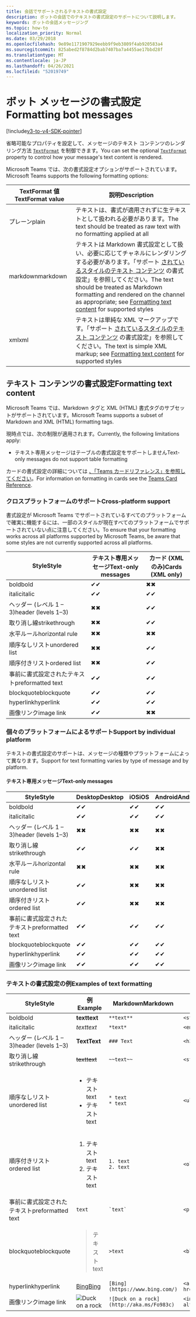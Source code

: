 ```yaml
---
title: 会話でサポートされるテキストの書式設定
description: ボットの会話でのテキストの書式設定のサポートについて説明します。
keywords: ボットの会話メッセージング
ms.topic: how-to
localization_priority: Normal
ms.date: 03/29/2018
ms.openlocfilehash: 9e89e1171907929eebb9f9eb3809f4ab920583a4
ms.sourcegitcommit: 825abed2f8784d2bab7407ba7a4455ae17bbd28f
ms.translationtype: MT
ms.contentlocale: ja-JP
ms.lasthandoff: 04/26/2021
ms.locfileid: "52019749"
---
```

# <a name="formatting-bot-messages"></a><span data-ttu-id="ac7d8-104">ボット メッセージの書式設定</span><span class="sxs-lookup"><span data-stu-id="ac7d8-104">Formatting bot messages</span></span>

[!include[v3-to-v4-SDK-pointer](~/includes/v3-to-v4-pointer-bots.md)]

<span data-ttu-id="ac7d8-105">省略可能なプロパティを設定して、メッセージのテキスト コンテンツのレンダリング方法 [`TextFormat`](https://docs.microsoft.com/bot-framework/dotnet/bot-builder-dotnet-create-messages#customizing-a-message) を制御できます。</span><span class="sxs-lookup"><span data-stu-id="ac7d8-105">You can set the optional [`TextFormat`](https://docs.microsoft.com/bot-framework/dotnet/bot-builder-dotnet-create-messages#customizing-a-message) property to control how your message's text content is rendered.</span></span>

<span data-ttu-id="ac7d8-106">Microsoft Teams では、次の書式設定オプションがサポートされています。</span><span class="sxs-lookup"><span data-stu-id="ac7d8-106">Microsoft Teams supports the following formatting options:</span></span>

| <span data-ttu-id="ac7d8-107">TextFormat 値</span><span class="sxs-lookup"><span data-stu-id="ac7d8-107">TextFormat value</span></span> | <span data-ttu-id="ac7d8-108">説明</span><span class="sxs-lookup"><span data-stu-id="ac7d8-108">Description</span></span> |
| --- | --- |
| <span data-ttu-id="ac7d8-109">プレーン</span><span class="sxs-lookup"><span data-stu-id="ac7d8-109">plain</span></span> | <span data-ttu-id="ac7d8-110">テキストは、書式が適用されずに生テキストとして扱われる必要があります。</span><span class="sxs-lookup"><span data-stu-id="ac7d8-110">The text should be treated as raw text with no formatting applied at all</span></span> |
| <span data-ttu-id="ac7d8-111">markdown</span><span class="sxs-lookup"><span data-stu-id="ac7d8-111">markdown</span></span> | <span data-ttu-id="ac7d8-112">テキストは Markdown 書式設定として扱い、必要に応じてチャネルにレンダリングする必要があります。「サポート [されているスタイルのテキスト コンテンツ](#formatting-text-content) の書式設定」を参照してください。</span><span class="sxs-lookup"><span data-stu-id="ac7d8-112">The text should be treated as Markdown formatting and rendered on the channel as appropriate; see [Formatting text content](#formatting-text-content) for supported styles</span></span> |
| <span data-ttu-id="ac7d8-113">xml</span><span class="sxs-lookup"><span data-stu-id="ac7d8-113">xml</span></span> | <span data-ttu-id="ac7d8-114">テキストは単純な XML マークアップです。「サポート [されているスタイルのテキスト コンテンツ](#formatting-text-content) の書式設定」を参照してください。</span><span class="sxs-lookup"><span data-stu-id="ac7d8-114">The text is simple XML markup; see [Formatting text content](#formatting-text-content) for supported styles</span></span> |

## <a name="formatting-text-content"></a><span data-ttu-id="ac7d8-115">テキスト コンテンツの書式設定</span><span class="sxs-lookup"><span data-stu-id="ac7d8-115">Formatting text content</span></span>

<span data-ttu-id="ac7d8-116">Microsoft Teams では、Markdown タグと XML (HTML) 書式タグのサブセットがサポートされています。</span><span class="sxs-lookup"><span data-stu-id="ac7d8-116">Microsoft Teams supports a subset of Markdown and XML (HTML) formatting tags.</span></span>

<span data-ttu-id="ac7d8-117">現時点では、次の制限が適用されます。</span><span class="sxs-lookup"><span data-stu-id="ac7d8-117">Currently, the following limitations apply:</span></span>

* <span data-ttu-id="ac7d8-118">テキスト専用メッセージはテーブルの書式設定をサポートしません</span><span class="sxs-lookup"><span data-stu-id="ac7d8-118">Text-only messages do not support table formatting</span></span>

<span data-ttu-id="ac7d8-119">カードの書式設定の詳細については [、「Teams カードリファレンス」を参照してください](~/task-modules-and-cards/cards/cards-reference.md)。</span><span class="sxs-lookup"><span data-stu-id="ac7d8-119">For information on formatting in cards see the [Teams Card Reference](~/task-modules-and-cards/cards/cards-reference.md).</span></span>

### <a name="cross-platform-support"></a><span data-ttu-id="ac7d8-120">クロスプラットフォームのサポート</span><span class="sxs-lookup"><span data-stu-id="ac7d8-120">Cross-platform support</span></span>

<span data-ttu-id="ac7d8-121">書式設定が Microsoft Teams でサポートされているすべてのプラットフォームで確実に機能するには、一部のスタイルが現在すべてのプラットフォームでサポートされていない点に注意してください。</span><span class="sxs-lookup"><span data-stu-id="ac7d8-121">To ensure that your formatting works across all platforms supported by Microsoft Teams, be aware that some styles are not currently supported across all platforms.</span></span>

| <span data-ttu-id="ac7d8-122">Style</span><span class="sxs-lookup"><span data-stu-id="ac7d8-122">Style</span></span>                     | <span data-ttu-id="ac7d8-123">テキスト専用メッセージ</span><span class="sxs-lookup"><span data-stu-id="ac7d8-123">Text-only messages</span></span> | <span data-ttu-id="ac7d8-124">カード (XML のみ)</span><span class="sxs-lookup"><span data-stu-id="ac7d8-124">Cards (XML only)</span></span> |
|---------------------------|--------------------|------------------|
| <span data-ttu-id="ac7d8-125">bold</span><span class="sxs-lookup"><span data-stu-id="ac7d8-125">bold</span></span>                      | <span data-ttu-id="ac7d8-126">✔</span><span class="sxs-lookup"><span data-stu-id="ac7d8-126">✔</span></span>                  | <span data-ttu-id="ac7d8-127">✖</span><span class="sxs-lookup"><span data-stu-id="ac7d8-127">✖</span></span>                |
| <span data-ttu-id="ac7d8-128">italic</span><span class="sxs-lookup"><span data-stu-id="ac7d8-128">italic</span></span>                    | <span data-ttu-id="ac7d8-129">✔</span><span class="sxs-lookup"><span data-stu-id="ac7d8-129">✔</span></span>                  | <span data-ttu-id="ac7d8-130">✔</span><span class="sxs-lookup"><span data-stu-id="ac7d8-130">✔</span></span>                |
| <span data-ttu-id="ac7d8-131">ヘッダー (レベル 1 &ndash; 3)</span><span class="sxs-lookup"><span data-stu-id="ac7d8-131">header (levels 1&ndash;3)</span></span> | <span data-ttu-id="ac7d8-132">✖</span><span class="sxs-lookup"><span data-stu-id="ac7d8-132">✖</span></span>                  | <span data-ttu-id="ac7d8-133">✔</span><span class="sxs-lookup"><span data-stu-id="ac7d8-133">✔</span></span>                |
| <span data-ttu-id="ac7d8-134">取り消し線</span><span class="sxs-lookup"><span data-stu-id="ac7d8-134">strikethrough</span></span>             | <span data-ttu-id="ac7d8-135">✖</span><span class="sxs-lookup"><span data-stu-id="ac7d8-135">✖</span></span>                  | <span data-ttu-id="ac7d8-136">✔</span><span class="sxs-lookup"><span data-stu-id="ac7d8-136">✔</span></span>                |
| <span data-ttu-id="ac7d8-137">水平ルール</span><span class="sxs-lookup"><span data-stu-id="ac7d8-137">horizontal rule</span></span>           | <span data-ttu-id="ac7d8-138">✖</span><span class="sxs-lookup"><span data-stu-id="ac7d8-138">✖</span></span>                  | <span data-ttu-id="ac7d8-139">✖</span><span class="sxs-lookup"><span data-stu-id="ac7d8-139">✖</span></span>                |
| <span data-ttu-id="ac7d8-140">順序なしリスト</span><span class="sxs-lookup"><span data-stu-id="ac7d8-140">unordered list</span></span>            | <span data-ttu-id="ac7d8-141">✖</span><span class="sxs-lookup"><span data-stu-id="ac7d8-141">✖</span></span>                  | <span data-ttu-id="ac7d8-142">✔</span><span class="sxs-lookup"><span data-stu-id="ac7d8-142">✔</span></span>                |
| <span data-ttu-id="ac7d8-143">順序付きリスト</span><span class="sxs-lookup"><span data-stu-id="ac7d8-143">ordered list</span></span>              | <span data-ttu-id="ac7d8-144">✖</span><span class="sxs-lookup"><span data-stu-id="ac7d8-144">✖</span></span>                  | <span data-ttu-id="ac7d8-145">✔</span><span class="sxs-lookup"><span data-stu-id="ac7d8-145">✔</span></span>                |
| <span data-ttu-id="ac7d8-146">事前に書式設定されたテキスト</span><span class="sxs-lookup"><span data-stu-id="ac7d8-146">preformatted text</span></span>         | <span data-ttu-id="ac7d8-147">✔</span><span class="sxs-lookup"><span data-stu-id="ac7d8-147">✔</span></span>                  | <span data-ttu-id="ac7d8-148">✔</span><span class="sxs-lookup"><span data-stu-id="ac7d8-148">✔</span></span>                |
| <span data-ttu-id="ac7d8-149">blockquote</span><span class="sxs-lookup"><span data-stu-id="ac7d8-149">blockquote</span></span>                | <span data-ttu-id="ac7d8-150">✔</span><span class="sxs-lookup"><span data-stu-id="ac7d8-150">✔</span></span>                  | <span data-ttu-id="ac7d8-151">✔</span><span class="sxs-lookup"><span data-stu-id="ac7d8-151">✔</span></span>                |
| <span data-ttu-id="ac7d8-152">hyperlink</span><span class="sxs-lookup"><span data-stu-id="ac7d8-152">hyperlink</span></span>                 | <span data-ttu-id="ac7d8-153">✔</span><span class="sxs-lookup"><span data-stu-id="ac7d8-153">✔</span></span>                  | <span data-ttu-id="ac7d8-154">✔</span><span class="sxs-lookup"><span data-stu-id="ac7d8-154">✔</span></span>                |
| <span data-ttu-id="ac7d8-155">画像リンク</span><span class="sxs-lookup"><span data-stu-id="ac7d8-155">image link</span></span>                | <span data-ttu-id="ac7d8-156">✔</span><span class="sxs-lookup"><span data-stu-id="ac7d8-156">✔</span></span>                  | <span data-ttu-id="ac7d8-157">✖</span><span class="sxs-lookup"><span data-stu-id="ac7d8-157">✖</span></span>                |

### <a name="support-by-individual-platform"></a><span data-ttu-id="ac7d8-158">個々のプラットフォームによるサポート</span><span class="sxs-lookup"><span data-stu-id="ac7d8-158">Support by individual platform</span></span>

<span data-ttu-id="ac7d8-159">テキストの書式設定のサポートは、メッセージの種類やプラットフォームによって異なります。</span><span class="sxs-lookup"><span data-stu-id="ac7d8-159">Support for text formatting varies by type of message and by platform.</span></span>

#### <a name="text-only-messages"></a><span data-ttu-id="ac7d8-160">テキスト専用メッセージ</span><span class="sxs-lookup"><span data-stu-id="ac7d8-160">Text-only messages</span></span>

| <span data-ttu-id="ac7d8-161">Style</span><span class="sxs-lookup"><span data-stu-id="ac7d8-161">Style</span></span>                     | <span data-ttu-id="ac7d8-162">Desktop</span><span class="sxs-lookup"><span data-stu-id="ac7d8-162">Desktop</span></span> | <span data-ttu-id="ac7d8-163">iOS</span><span class="sxs-lookup"><span data-stu-id="ac7d8-163">iOS</span></span> | <span data-ttu-id="ac7d8-164">Android</span><span class="sxs-lookup"><span data-stu-id="ac7d8-164">Android</span></span> |
|---------------------------|---------|-----|---------|
| <span data-ttu-id="ac7d8-165">bold</span><span class="sxs-lookup"><span data-stu-id="ac7d8-165">bold</span></span>                      | <span data-ttu-id="ac7d8-166">✔</span><span class="sxs-lookup"><span data-stu-id="ac7d8-166">✔</span></span>       | <span data-ttu-id="ac7d8-167">✔</span><span class="sxs-lookup"><span data-stu-id="ac7d8-167">✔</span></span>   | <span data-ttu-id="ac7d8-168">✔</span><span class="sxs-lookup"><span data-stu-id="ac7d8-168">✔</span></span>       |
| <span data-ttu-id="ac7d8-169">italic</span><span class="sxs-lookup"><span data-stu-id="ac7d8-169">italic</span></span>                    | <span data-ttu-id="ac7d8-170">✔</span><span class="sxs-lookup"><span data-stu-id="ac7d8-170">✔</span></span>       | <span data-ttu-id="ac7d8-171">✔</span><span class="sxs-lookup"><span data-stu-id="ac7d8-171">✔</span></span>   | <span data-ttu-id="ac7d8-172">✔</span><span class="sxs-lookup"><span data-stu-id="ac7d8-172">✔</span></span>       |
| <span data-ttu-id="ac7d8-173">ヘッダー (レベル 1 &ndash; 3)</span><span class="sxs-lookup"><span data-stu-id="ac7d8-173">header (levels 1&ndash;3)</span></span> | <span data-ttu-id="ac7d8-174">✖</span><span class="sxs-lookup"><span data-stu-id="ac7d8-174">✖</span></span>       | <span data-ttu-id="ac7d8-175">✖</span><span class="sxs-lookup"><span data-stu-id="ac7d8-175">✖</span></span>   | <span data-ttu-id="ac7d8-176">✖</span><span class="sxs-lookup"><span data-stu-id="ac7d8-176">✖</span></span>       |
| <span data-ttu-id="ac7d8-177">取り消し線</span><span class="sxs-lookup"><span data-stu-id="ac7d8-177">strikethrough</span></span>             | <span data-ttu-id="ac7d8-178">✔</span><span class="sxs-lookup"><span data-stu-id="ac7d8-178">✔</span></span>       | <span data-ttu-id="ac7d8-179">✔</span><span class="sxs-lookup"><span data-stu-id="ac7d8-179">✔</span></span>   | <span data-ttu-id="ac7d8-180">✖</span><span class="sxs-lookup"><span data-stu-id="ac7d8-180">✖</span></span>       |
| <span data-ttu-id="ac7d8-181">水平ルール</span><span class="sxs-lookup"><span data-stu-id="ac7d8-181">horizontal rule</span></span>           | <span data-ttu-id="ac7d8-182">✖</span><span class="sxs-lookup"><span data-stu-id="ac7d8-182">✖</span></span>       | <span data-ttu-id="ac7d8-183">✖</span><span class="sxs-lookup"><span data-stu-id="ac7d8-183">✖</span></span>   | <span data-ttu-id="ac7d8-184">✖</span><span class="sxs-lookup"><span data-stu-id="ac7d8-184">✖</span></span>       |
| <span data-ttu-id="ac7d8-185">順序なしリスト</span><span class="sxs-lookup"><span data-stu-id="ac7d8-185">unordered list</span></span>            | <span data-ttu-id="ac7d8-186">✔</span><span class="sxs-lookup"><span data-stu-id="ac7d8-186">✔</span></span>       | <span data-ttu-id="ac7d8-187">✖</span><span class="sxs-lookup"><span data-stu-id="ac7d8-187">✖</span></span>   | <span data-ttu-id="ac7d8-188">✖</span><span class="sxs-lookup"><span data-stu-id="ac7d8-188">✖</span></span>       |
| <span data-ttu-id="ac7d8-189">順序付きリスト</span><span class="sxs-lookup"><span data-stu-id="ac7d8-189">ordered list</span></span>              | <span data-ttu-id="ac7d8-190">✔</span><span class="sxs-lookup"><span data-stu-id="ac7d8-190">✔</span></span>       | <span data-ttu-id="ac7d8-191">✖</span><span class="sxs-lookup"><span data-stu-id="ac7d8-191">✖</span></span>   | <span data-ttu-id="ac7d8-192">✖</span><span class="sxs-lookup"><span data-stu-id="ac7d8-192">✖</span></span>       |
| <span data-ttu-id="ac7d8-193">事前に書式設定されたテキスト</span><span class="sxs-lookup"><span data-stu-id="ac7d8-193">preformatted text</span></span>         | <span data-ttu-id="ac7d8-194">✔</span><span class="sxs-lookup"><span data-stu-id="ac7d8-194">✔</span></span>       | <span data-ttu-id="ac7d8-195">✔</span><span class="sxs-lookup"><span data-stu-id="ac7d8-195">✔</span></span>   | <span data-ttu-id="ac7d8-196">✔</span><span class="sxs-lookup"><span data-stu-id="ac7d8-196">✔</span></span>       |
| <span data-ttu-id="ac7d8-197">blockquote</span><span class="sxs-lookup"><span data-stu-id="ac7d8-197">blockquote</span></span>                | <span data-ttu-id="ac7d8-198">✔</span><span class="sxs-lookup"><span data-stu-id="ac7d8-198">✔</span></span>       | <span data-ttu-id="ac7d8-199">✔</span><span class="sxs-lookup"><span data-stu-id="ac7d8-199">✔</span></span>   | <span data-ttu-id="ac7d8-200">✔</span><span class="sxs-lookup"><span data-stu-id="ac7d8-200">✔</span></span>       |
| <span data-ttu-id="ac7d8-201">hyperlink</span><span class="sxs-lookup"><span data-stu-id="ac7d8-201">hyperlink</span></span>                 | <span data-ttu-id="ac7d8-202">✔</span><span class="sxs-lookup"><span data-stu-id="ac7d8-202">✔</span></span>       | <span data-ttu-id="ac7d8-203">✔</span><span class="sxs-lookup"><span data-stu-id="ac7d8-203">✔</span></span>   | <span data-ttu-id="ac7d8-204">✔</span><span class="sxs-lookup"><span data-stu-id="ac7d8-204">✔</span></span>       |
| <span data-ttu-id="ac7d8-205">画像リンク</span><span class="sxs-lookup"><span data-stu-id="ac7d8-205">image link</span></span>                | <span data-ttu-id="ac7d8-206">✔</span><span class="sxs-lookup"><span data-stu-id="ac7d8-206">✔</span></span>       | <span data-ttu-id="ac7d8-207">✔</span><span class="sxs-lookup"><span data-stu-id="ac7d8-207">✔</span></span>   | <span data-ttu-id="ac7d8-208">✔</span><span class="sxs-lookup"><span data-stu-id="ac7d8-208">✔</span></span>       |

### <a name="examples-of-text-formatting"></a><span data-ttu-id="ac7d8-209">テキストの書式設定の例</span><span class="sxs-lookup"><span data-stu-id="ac7d8-209">Examples of text formatting</span></span>

| <span data-ttu-id="ac7d8-210">Style</span><span class="sxs-lookup"><span data-stu-id="ac7d8-210">Style</span></span> | <span data-ttu-id="ac7d8-211">例</span><span class="sxs-lookup"><span data-stu-id="ac7d8-211">Example</span></span> | <span data-ttu-id="ac7d8-212">Markdown</span><span class="sxs-lookup"><span data-stu-id="ac7d8-212">Markdown</span></span> | <span data-ttu-id="ac7d8-213">XML (HTML)</span><span class="sxs-lookup"><span data-stu-id="ac7d8-213">XML (HTML)</span></span> |
| --- | --- | --- | --- |
| <span data-ttu-id="ac7d8-214">bold</span><span class="sxs-lookup"><span data-stu-id="ac7d8-214">bold</span></span> | <span data-ttu-id="ac7d8-215">**text**</span><span class="sxs-lookup"><span data-stu-id="ac7d8-215">**text**</span></span> | `**text**` | `<strong>text</strong>` |
| <span data-ttu-id="ac7d8-216">italic</span><span class="sxs-lookup"><span data-stu-id="ac7d8-216">italic</span></span> | <span data-ttu-id="ac7d8-217">*text*</span><span class="sxs-lookup"><span data-stu-id="ac7d8-217">*text*</span></span> | `*text*` | `<em>text</em>` |
| <span data-ttu-id="ac7d8-218">ヘッダー (レベル 1 &ndash; 3)</span><span class="sxs-lookup"><span data-stu-id="ac7d8-218">header (levels 1&ndash;3)</span></span> | <span data-ttu-id="ac7d8-219">**Text**</span><span class="sxs-lookup"><span data-stu-id="ac7d8-219">**Text**</span></span> | `### Text` | `<h3>Text</h3>` |
| <span data-ttu-id="ac7d8-220">取り消し線</span><span class="sxs-lookup"><span data-stu-id="ac7d8-220">strikethrough</span></span> | <span data-ttu-id="ac7d8-221">~~text~~</span><span class="sxs-lookup"><span data-stu-id="ac7d8-221">~~text~~</span></span> | `~~text~~` | `<strike>text</strike>` |
| <span data-ttu-id="ac7d8-222">順序なしリスト</span><span class="sxs-lookup"><span data-stu-id="ac7d8-222">unordered list</span></span> | <ul><li><span data-ttu-id="ac7d8-223">テキスト</span><span class="sxs-lookup"><span data-stu-id="ac7d8-223">text</span></span></li><li><span data-ttu-id="ac7d8-224">テキスト</span><span class="sxs-lookup"><span data-stu-id="ac7d8-224">text</span></span></li></ul> | `* text`<br>`* text` | `<ul><li>text</li><li>text</li></ul>` |
| <span data-ttu-id="ac7d8-225">順序付きリスト</span><span class="sxs-lookup"><span data-stu-id="ac7d8-225">ordered list</span></span> | <ol><li><span data-ttu-id="ac7d8-226">テキスト</span><span class="sxs-lookup"><span data-stu-id="ac7d8-226">text</span></span></li><li><span data-ttu-id="ac7d8-227">テキスト</span><span class="sxs-lookup"><span data-stu-id="ac7d8-227">text</span></span></li></ol> | `1. text`<br>`2. text` | `<ol><li>text</li><li>text</li></ol>` |
| <span data-ttu-id="ac7d8-228">事前に書式設定されたテキスト</span><span class="sxs-lookup"><span data-stu-id="ac7d8-228">preformatted text</span></span> | `text` | `` `text` `` | `<pre>text</pre>` |
| <span data-ttu-id="ac7d8-229">blockquote</span><span class="sxs-lookup"><span data-stu-id="ac7d8-229">blockquote</span></span> | <blockquote><span data-ttu-id="ac7d8-230">テキスト</span><span class="sxs-lookup"><span data-stu-id="ac7d8-230">text</span></span></blockquote> | `>text` | `<blockquote>text</blockquote>` |
| <span data-ttu-id="ac7d8-231">hyperlink</span><span class="sxs-lookup"><span data-stu-id="ac7d8-231">hyperlink</span></span> | [<span data-ttu-id="ac7d8-232">Bing</span><span class="sxs-lookup"><span data-stu-id="ac7d8-232">Bing</span></span>](https://www.bing.com/) | `[Bing](https://www.bing.com/)` | `<a href="https://www.bing.com/">Bing</a>` |
| <span data-ttu-id="ac7d8-233">画像リンク</span><span class="sxs-lookup"><span data-stu-id="ac7d8-233">image link</span></span> | <img src="https://aka.ms/Fo983c" alt="Duck on a rock"></img> | `![Duck on a rock](http://aka.ms/Fo983c)` | `<img src="http://aka.ms/Fo983c" alt="Duck on a rock"></img>` |
